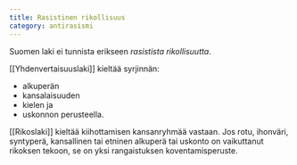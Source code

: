 ```yaml
---
title: Rasistinen rikollisuus
category: antirasismi
---
```


Suomen laki ei tunnista erikseen *rasistista rikollisuutta*.

[[Yhdenvertaisuuslaki]] kieltää syrjinnän:
- alkuperän
- kansalaisuuden
- kielen ja
- uskonnon perusteella.

[[Rikoslaki]] kieltää kiihottamisen kansanryhmää vastaan. Jos rotu, ihonväri, syntyperä, kansallinen tai etninen alkuperä tai uskonto on vaikuttanut rikoksen tekoon, se on yksi rangaistuksen koventamisperuste.